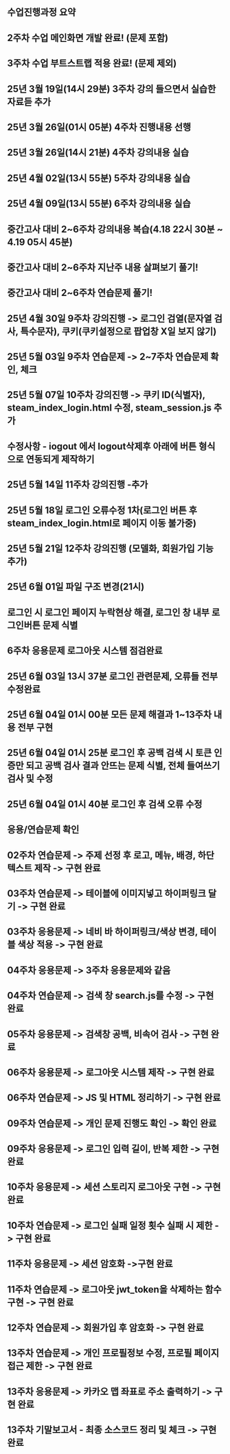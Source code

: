 ## 수업진행과정 요약
## 2주차 수업 메인화면 개발 완료! (문제 포함)
## 3주차 수업 부트스트랩 적용 완료! (문제 제외)
## 25년 3월 19일(14시 29분) 3주차 강의 들으면서 실습한 자료듣 추가
## 25년 3월 26일(01시 05분) 4주차 진행내용 선행
## 25년 3월 26일(14시 21분) 4주차 강의내용 실습
## 25년 4월 02일(13시 55분) 5주차 강의내용 실습
## 25년 4월 09일(13시 55분) 6주차 강의내용 실습
## 중간고사 대비 2~6주차 강의내용 복습(4.18 22시 30분 ~ 4.19 05시 45분)
## 중간고사 대비 2~6주차 지난주 내용 살펴보기 풀기!
## 중간고사 대비 2~6주차 연습문제 풀기!
## 25년 4월 30일 9주차 강의진행 -> 로그인 검열(문자열 검사, 특수문자), 쿠키(쿠키설정으로 팝업창 X일 보지 않기)
## 25년 5월 03일 9주차 연습문제 -> 2~7주차 연습문제 확인, 체크
## 25년 5월 07일 10주차 강의진행 -> 쿠키 ID(식별자), steam_index_login.html 수정, steam_session.js 추가
## 수정사항 - iogout <body class="text-center" onload="logout();">에서 logout삭제후 아래에 버튼 형식으로 연동되게 제작하기
## 25년 5월 14일 11주차 강의진행 -추가
## 25년 5월 18일 로그인 오류수정 1차(로그인 버튼 후 steam_index_login.html로 페이지 이동 불가중)
## 25년 5월 21일 12주차 강의진행 (모델화, 회원가입 기능 추가)
## 25년 6월 01일 파일 구조 변경(21시)
## 로그인 시 로그인 페이지 누락현상 해결, 로그인 창 내부 로그인버튼 문제 식별
## 6주차 응용문제 로그아웃 시스템 점검완료
## 25년 6월 03일 13시 37분 로그인 관련문제, 오류들 전부 수정완료
## 25년 6월 04일 01시 00분 모든 문제 해결과 1~13주차 내용 전부 구현
## 25년 6월 04일 01시 25분 로그인 후 공백 검색 시 토큰 인증만 되고 공백 검사 결과 안뜨는 문제 식별, 전체 들여쓰기 검사 및 수정
## 25년 6월 04일 01시 40분 로그인 후 검색 오류 수정

## 응용/연습문제 확인
## 02주차 연습문제 -> 주제 선정 후 로고, 메뉴, 배경, 하단 텍스트 제작 -> 구현 완료
## 03주차 연습문제 -> 테이블에 이미지넣고 하이퍼링크 달기 -> 구현 완료
## 03주차 응용문제 -> 네비 바 하이퍼링크/색상 변경, 테이블 색상 적용 -> 구현 완료
## 04주차 응용문제 -> 3주차 응용문제와 같음
## 04주차 연습문제 -> 검색 창 search.js를 수정 -> 구현 완료
## 05주차 응용문제 -> 검색창 공백, 비속어 검사 -> 구현 완료
## 06주차 응용문제 -> 로그아웃 시스템 제작 -> 구현 완료
## 06주차 연습문제 -> JS 및 HTML 정리하기 -> 구현 완료
## 09주차 연습문제 -> 개인 문제 진행도 확인 -> 확인 완료
## 09주차 응용문제 -> 로그인 입력 길이, 반복 제한 -> 구현 완료
## 10주차 응용문제 -> 세션 스토리지 로그아웃 구현 -> 구현완료
## 10주차 연습문제 -> 로그인 실패 일정 횟수 실패 시 제한 -> 구현 완료
## 11주차 응용문제 -> 세션 암호화 ->구현 완료
## 11주차 연습문제 -> 로그아웃 jwt_token을 삭제하는 함수 구현 -> 구현 완료
## 12주차 연습문제 -> 회원가입 후 암호화 -> 구현 완료
## 13주차 연습문제 -> 개인 프로필정보 수정, 프로필 페이지 접근 제한 -> 구현 완료
## 13주차 응용문제 -> 카카오 맵 좌표로 주소 출력하기 -> 구현 완료
## 13주차 기말보고서 - 최종 소스코드 정리 및 체크 -> 구현 완료

